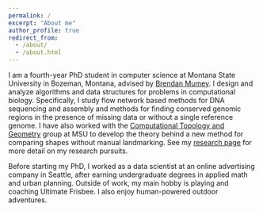 ```yaml
---
permalink: /
excerpt: "About me"
author_profile: true
redirect_from:
  - /about/
  - /about.html
---
```

I am a fourth-year PhD student in computer science at Montana State University
in Bozeman, Montana, advised by [Brendan
Mumey](https://www.cs.montana.edu/bmumey/).  I design and
analyze algorithms and data structures for problems in computational
biology. Specifically, I study flow network based methods for DNA sequencing and assembly and
methods for finding conserved genomic regions in the presence of missing data
or without a single reference genome.
I have also worked with the [Computational Topology and
Geometry](https://www.cs.montana.edu/tda/index.html) group at MSU to develop
the theory behind a new method for comparing shapes without manual landmarking.
See my [research page](https://lgw2.github.io/research/) for more detail on my
research pursuits.

Before starting my PhD, I worked as a data scientist at an online advertising
company in Seattle, after earning undergraduate degrees in applied math and
urban planning.  Outside of work, my main hobby is playing and coaching
Ultimate Frisbee.  I also enjoy human-powered outdoor adventures.
